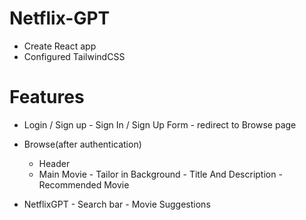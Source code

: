 
# Netflix-GPT

- Create React app
- Configured TailwindCSS

# Features


- Login / Sign up
       - Sign In / Sign Up Form
       - redirect to Browse page


- Browse(after authentication)
    - Header
    - Main Movie 
          - Tailor in Background
          - Title And Description
          - Recommended Movie

- NetflixGPT 
          - Search bar
          - Movie Suggestions

